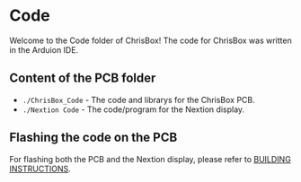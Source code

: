 # Code

Welcome to the Code folder of ChrisBox!
The code for ChrisBox was written in the Arduion IDE.

## Content of the PCB folder

- `./ChrisBox_Code` - The code and librarys for the ChrisBox PCB.
- `./Nextion Code` - The code/program for the Nextion display.

## Flashing the code on the PCB

For flashing both the PCB and the Nextion display, please refer to [BUILDING INSTRUCTIONS](/BUILDING_INSTRUCTIONS.md).
